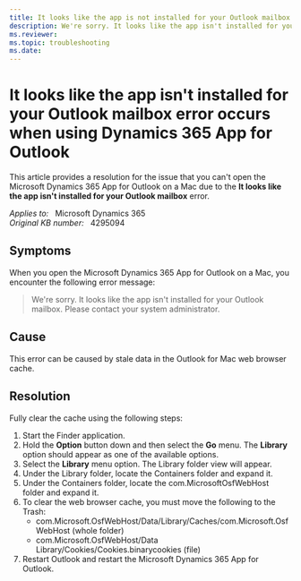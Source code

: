 ```yaml
---
title: It looks like the app is not installed for your Outlook mailbox error
description: We're sorry. It looks like the app isn't installed for your Outlook mailbox. You may receive this error when using Microsoft Dynamics 365 App for Outlook.
ms.reviewer: 
ms.topic: troubleshooting
ms.date: 
---
```

# It looks like the app isn't installed for your Outlook mailbox error occurs when using Dynamics 365 App for Outlook

This article provides a resolution for the issue that you can't open the Microsoft Dynamics 365 App for Outlook on a Mac due to the **It looks like the app isn't installed for your Outlook mailbox** error.

_Applies to:_ &nbsp; Microsoft Dynamics 365  
_Original KB number:_ &nbsp; 4295094

## Symptoms

When you open the Microsoft Dynamics 365 App for Outlook on a Mac, you encounter the following error message:

> We're sorry. It looks like the app isn't installed for your Outlook mailbox. Please contact your system administrator.

## Cause

This error can be caused by stale data in the Outlook for Mac web browser cache.

## Resolution

Fully clear the cache using the following steps:

1. Start the Finder application.
1. Hold the **Option** button down and then select the **Go** menu. The **Library** option should appear as one of the available options.
1. Select the **Library** menu option. The Library folder view will appear.
1. Under the Library folder, locate the Containers folder and expand it.
1. Under the Containers folder, locate the com.MicrosoftOsfWebHost folder and expand it.
1. To clear the web browser cache, you must move the following to the Trash:
   - com.Microsoft.OsfWebHost/Data/Library/Caches/com.Microsoft.OsfWebHost (whole folder)
   - com.Microsoft.OsfWebHost/Data Library/Cookies/Cookies.binarycookies (file)
1. Restart Outlook and restart the Microsoft Dynamics 365 App for Outlook.
